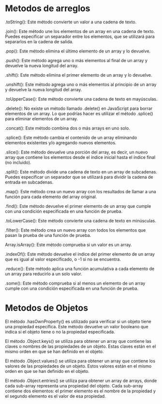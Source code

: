 # Metodos de arreglos
.toString(): Este método convierte un valor a una cadena de texto.

.join(): Este método une los elementos de un array en una cadena de texto. Puedes especificar un separador entre los elementos, que se utilizará para separarlos en la cadena de salida.

.pop(): Este método elimina el último elemento de un array y lo devuelve.

.push(): Este método agrega uno o más elementos al final de un array y devuelve la nueva longitud del array.

.shift(): Este método elimina el primer elemento de un array y lo devuelve.

.unshift(): Este método agrega uno o más elementos al principio de un array y devuelve la nueva longitud del array.

.toUpperCase(): Este método convierte una cadena de texto en mayúsculas.

.delete(): No existe un método llamado .delete() en JavaScript para borrar elementos de un array. Lo que podrías hacer es utilizar el método .splice() para eliminar elementos de un array.

.concat(): Este método combina dos o más arrays en uno solo.

.splice(): Este método cambia el contenido de un array eliminando elementos existentes y/o agregando nuevos elementos.

.slice(): Este método devuelve una porción del array, es decir, un nuevo array que contiene los elementos desde el índice inicial hasta el índice final (no incluido).

.split(): Este método divide una cadena de texto en un array de subcadenas. Puedes especificar un separador que se utilizará para dividir la cadena de entrada en subcadenas.

.map(): Este método crea un nuevo array con los resultados de llamar a una función para cada elemento del array original.

.find(): Este método devuelve el primer elemento de un array que cumple con una condición especificada en una función de prueba.

.toLowerCase(): Este método convierte una cadena de texto en minúsculas.

.filter(): Este método crea un nuevo array con todos los elementos que pasan la prueba de una función de prueba.

Array.isArray(): Este método comprueba si un valor es un array.

.indexOf(): Este método devuelve el índice del primer elemento de un array que es igual al valor especificado, o -1 si no se encuentra.

.reduce(): Este método aplica una función acumulativa a cada elemento de un array para reducirlo a un solo valor.

.some(): Este método comprueba si al menos un elemento de un array cumple con una condición especificada en una función de prueba.





# Metodos de Objetos

El método .hasOwnProperty() es utilizado para verificar si un objeto tiene una propiedad específica. Este método devuelve un valor booleano que indica si el objeto tiene o no la propiedad especificada.

El método .Object.keys() se utiliza para obtener un array que contiene las claves o nombres de las propiedades de un objeto. Estas claves están en el mismo orden en que se han definido en el objeto.

El método .Object.values() se utiliza para obtener un array que contiene los valores de las propiedades de un objeto. Estos valores están en el mismo orden en que se han definido en el objeto.

El método .Object.entries() se utiliza para obtener un array de arrays, donde cada sub-array representa una propiedad del objeto. Cada sub-array contiene dos elementos: el primer elemento es el nombre de la propiedad y el segundo elemento es el valor de esa propiedad.